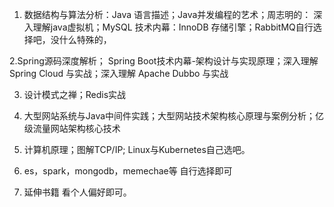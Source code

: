 1. 数据结构与算法分析：Java 语言描述；Java并发编程的艺术；周志明的： 深入理解java虚拟机；MySQL 技术内幕：InnoDB 存储引擎；RabbitMQ自行选择吧，没什么特殊的，

2.Spring源码深度解析； Spring Boot技术内幕-架构设计与实现原理；深入理解 Spring Cloud 与实战；深入理解 Apache Dubbo 与实战

3. 设计模式之禅；Redis实战
3. 大型网站系统与Java中间件实践；大型网站技术架构核心原理与案例分析；亿级流量网站架构核心技术

5. 计算机原理；图解TCP/IP; Linux与Kubernetes自己选吧。

6.  es，spark，mongodb，memechae等 自行选择即可

7. 延伸书籍 看个人偏好即可。 